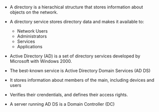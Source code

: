 - A directory is a hierachical structure that stores information about objects on the network.
- A directory service stores directory data and makes it available to:
  - Network Users
  - Administrators
  - Services
  - Applications

- Active Directory (AD) is a set of directory services developed by Microsoft with Windows 2000.
- The best-known service is Active Directory Domain Services (AD DS)
- It stores information about members of the main, including devices and users
- Verifies their crendentials, and defines their access rights.
- A server running AD DS is a Domain Controller (DC)
